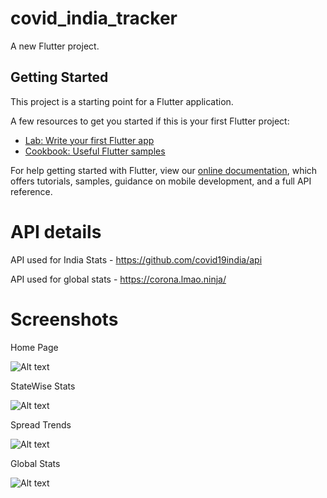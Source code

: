 # covid_india_tracker

A new Flutter project.

## Getting Started

This project is a starting point for a Flutter application.

A few resources to get you started if this is your first Flutter project:

- [Lab: Write your first Flutter app](https://flutter.dev/docs/get-started/codelab)
- [Cookbook: Useful Flutter samples](https://flutter.dev/docs/cookbook)

For help getting started with Flutter, view our
[online documentation](https://flutter.dev/docs), which offers tutorials,
samples, guidance on mobile development, and a full API reference.

# API details

API used for India Stats - https://github.com/covid19india/api

API used for global stats - https://corona.lmao.ninja/

# Screenshots 
Home Page

![Alt text](screenshots/Screenshot_2020-04-23-02-53-05-145_com.example.covid_india_tracker.jpg?raw=true "Home Page")

StateWise Stats

![Alt text](screenshots/Screenshot_2020-04-23-02-53-11-536_com.example.covid_india_tracker.jpg?raw=true "Home Page")

Spread Trends

![Alt text](screenshots/Screenshot_2020-04-23-02-53-17-990_com.example.covid_india_tracker.jpg?raw=true "Home Page")

Global Stats

![Alt text](screenshots/Screenshot_2020-04-23-02-53-25-912_com.example.covid_india_tracker.jpg?raw=true "Home Page")

